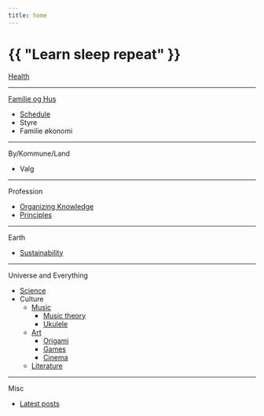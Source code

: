 ```yaml
---
title: home
---
```

# {{ "Learn sleep repeat" }}

[Health](/2024/07/11/health.html)

---

[Familie og Hus](/2025/01/28/hus.html)
* [Schedule](https://github.com/streamcode9/os/blob/main/README.md)
* Styre
* Familie økonomi

---

By/Kommune/Land
* Valg

---

Profession
* [Organizing Knowledge](/2025/04/05/organizing-knowledge.html)
* [Principles](https://github.com/streamcode9/software-design/blob/master/README.md)

---

Earth
* [Sustainability](https://en.wikipedia.org/wiki/Sustainability)

---

Universe and Everything
* [Science](/2024/01/02/science.html)
* Culture
  * [Music](/2024/07/02/music.html)
    * [Music theory](/2024/11/05/music-theory.html)
    * [Ukulele](/2024/07/12/ukulele.html)
  * [Art](/2024/07/03/art.html)
    * [Origami](/2024/07/01/origami.html)
    * [Games](/2024/01/01/games.html)
    * [Cinema](/2024/01/05/cinema.html)
  * [Literature](/2024/06/30/literature.html) 

---

Misc
* [Latest posts](/pages/blog)
